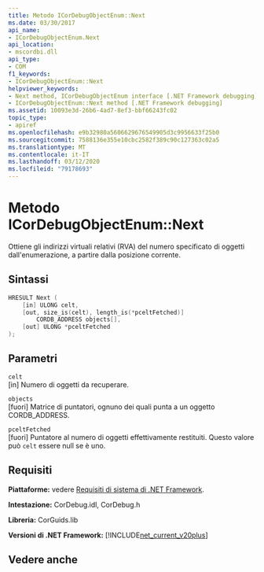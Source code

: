 ```yaml
---
title: Metodo ICorDebugObjectEnum::Next
ms.date: 03/30/2017
api_name:
- ICorDebugObjectEnum.Next
api_location:
- mscordbi.dll
api_type:
- COM
f1_keywords:
- ICorDebugObjectEnum::Next
helpviewer_keywords:
- Next method, ICorDebugObjectEnum interface [.NET Framework debugging]
- ICorDebugObjectEnum::Next method [.NET Framework debugging]
ms.assetid: 10093e3d-26b6-4ad7-8ef3-bbf66243fc02
topic_type:
- apiref
ms.openlocfilehash: e9b32980a5606629676549905d3c9956633f25b0
ms.sourcegitcommit: 7588136e355e10cbc2582f389c90c127363c02a5
ms.translationtype: MT
ms.contentlocale: it-IT
ms.lasthandoff: 03/12/2020
ms.locfileid: "79178693"
---
```

# <a name="icordebugobjectenumnext-method"></a>Metodo ICorDebugObjectEnum::Next
Ottiene gli indirizzi virtuali relativi (RVA) del numero specificato di oggetti dall'enumerazione, a partire dalla posizione corrente.  
  
## <a name="syntax"></a>Sintassi  
  
```cpp  
HRESULT Next (  
    [in] ULONG celt,  
    [out, size_is(celt), length_is(*pceltFetched)]
        CORDB_ADDRESS objects[],  
    [out] ULONG *pceltFetched  
);  
```  
  
## <a name="parameters"></a>Parametri  
 `celt`  
 [in] Numero di oggetti da recuperare.  
  
 `objects`  
 [fuori] Matrice di puntatori, ognuno dei quali punta a un oggetto CORDB_ADDRESS.  
  
 `pceltFetched`  
 [fuori] Puntatore al numero di oggetti effettivamente restituiti. Questo valore può `celt` essere null se è uno.  
  
## <a name="requirements"></a>Requisiti  
 **Piattaforme:** vedere [Requisiti di sistema di .NET Framework](../../../../docs/framework/get-started/system-requirements.md).  
  
 **Intestazione:** CorDebug.idl, CorDebug.h  
  
 **Libreria:** CorGuids.lib  
  
 **Versioni di .NET Framework:** [!INCLUDE[net_current_v20plus](../../../../includes/net-current-v20plus-md.md)]  
  
## <a name="see-also"></a>Vedere anche
